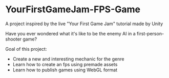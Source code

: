 # YourFirstGameJam-FPS-Game
A project inspired by the live "Your First Game Jam" tutorial made by Unity

Have you ever wondered what it's like to be the enemy AI in a first-person-shooter game?

Goal of this project:
- Create a new and interesting mechanic for the genre
- Learn how to create an fps using premade assets
- Learn how to publish games using WebGL format
